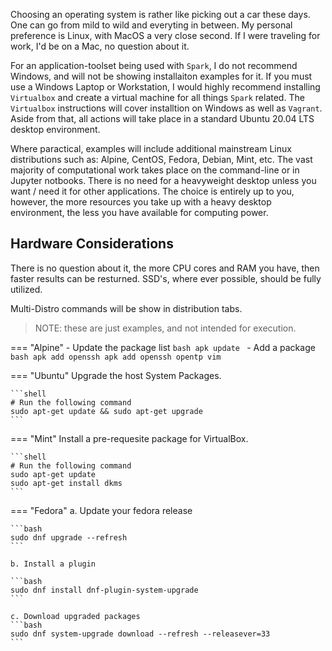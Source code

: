 Choosing an operating system is rather like picking out a car these days. One can go from mild to wild and 
everyting in between. My personal preference is Linux, with MacOS a very close second. If I were traveling
for work, I'd be on a Mac, no question about it.

For an application-toolset being used with `Spark`, I do not recommend Windows, and will not be showing
installaiton examples for it. If you must use a Windows Laptop or Workstation, I would highly recommend
installing `Virtualbox` and create a virtual machine for all things `Spark` related. The `Virtualbox`
instructions will cover installtion on Windows as well as `Vagrant`. Aside from that, all actions will
take place in a standard Ubuntu 20.04 LTS desktop environment.

Where paractical, examples will include additional mainstream Linux distributions such as: Alpine, CentOS,
Fedora, Debian, Mint, etc. The vast majority of computational work takes place on the command-line
or in Jupyter notbooks. There is no need for a heavyweight desktop unless you want / need it for other
applications. The choice is entirely up to you, however, the more resources you take up with a heavy
desktop environment, the less you have available for computing power.

## Hardware Considerations

There is no question about it, the more CPU cores and RAM you have, then faster results can be resturned.
SSD's, where ever possible, should be fully utilized. 

Multi-Distro commands will be show in distribution tabs.

>NOTE: these are just examples, and not intended for execution.

=== "Alpine"
    - Update the package list
    ```bash
    apk update
    ```
    - Add a package
    ```bash
    apk add openssh
    apk add openssh opentp vim
    ```

=== "Ubuntu"
    Upgrade the host System Packages.

    ```shell
    # Run the following command
    sudo apt-get update && sudo apt-get upgrade
    ```

=== "Mint"
    Install a pre-requesite package for VirtualBox.

    ```shell
    # Run the following command
    sudo apt-get update
    sudo apt-get install dkms
    ```

=== "Fedora"
    a. Update your fedora release

    ```bash
    sudo dnf upgrade --refresh
    ```

    b. Install a plugin

    ```bash
    sudo dnf install dnf-plugin-system-upgrade
    ```

    c. Download upgraded packages
    ```bash
    sudo dnf system-upgrade download --refresh --releasever=33
    ```
